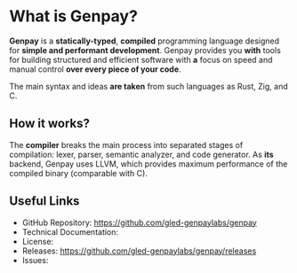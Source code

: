 # What is Genpay?

**Genpay** is a **statically-typed**, **compiled** programming language designed for **simple and performant development**.
Genpay provides you **with** tools for building structured and efficient software with **a** focus on speed and manual control **over every piece of your code**.

The main syntax and ideas **are taken** from such languages as Rust, Zig, and C.

## How it works?

The **compiler** breaks the main process into separated stages of compilation: lexer, parser, semantic analyzer, and code generator.
As **its** backend, Genpay uses LLVM, which provides maximum performance of the compiled binary (comparable with C).

## Useful Links

- GitHub Repository: https://github.com/gled-genpaylabs/genpay
- Technical Documentation:
- License:
- Releases: https://github.com/gled-genpaylabs/genpay/releases
- Issues:
